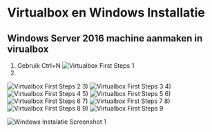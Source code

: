 # Virtualbox en Windows Installatie

## Windows Server 2016 machine aanmaken in virualbox

1) Gebruik Ctrl+N
![Virtualbox First Steps 1](Windows-Server/Screenshots/FirstSteps/FirstSteps1.png)
2)
![Virtualbox First Steps 2](Windows-Server/Screenshots/FirstSteps/FirstSteps2.png)
3)
![Virtualbox First Steps 3](Windows-Server/Screenshots/FirstSteps/FirstSteps3.png)
4)
![Virtualbox First Steps 4](Windows-Server/Screenshots/FirstSteps/FirstSteps4.png)
5)
![Virtualbox First Steps 5](Windows-Server/Screenshots/FirstSteps/FirstSteps5.png)
6)
![Virtualbox First Steps 6](Windows-Server/Screenshots/FirstSteps/FirstSteps6.png)
7)
![Virtualbox First Steps 7](Windows-Server/Screenshots/FirstSteps/FirstSteps7.png)
8)
![Virtualbox First Steps 8](Windows-Server/Screenshots/FirstSteps/FirstSteps8.png)
9)
![Virtualbox First Steps 9](Windows-Server/Screenshots/FirstSteps/FirstSteps9.png)

![Windows Instalatie Screenshot 1](Windows-Server/Screenshots/WindowsInstalatie/WindowsInstalatie1.png)
